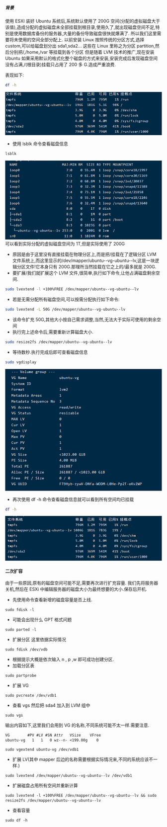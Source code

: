 ##### 背景

使用 ESXI 装好 Ubuntu 系统后,系统默认使用了 200G 空间(分配的虚拟磁盘大于该值),造成分配的虚拟磁盘未全部挂载到根目录,使用久了,就出现磁盘空间不足,特别是使用数据库备份的服务器,大量的备份导致磁盘很快就爆满了.
所以我们这里需要将未使用的空间全部分配上.
以前安装 Linux 按照传统的分区方式,选择 custom,可以给磁盘划分出 sda1,sda2...
这些在 Linux 里称之为分区 partition,然后分别把/,/home,/var 等挂载到各个分区
但是随着 LVM 技术的推广,现在安装 Ubuntu 如果采用默认的格式化整个磁盘的方式来安装,安装完成后发现磁盘空间没有占满,/(根目录)挂载只占用了 200 多 G.造成严重浪费.

表现如下:

```bash
df -h
```

![](images/f12e0db2.png)

- 使用 lsblk 命令查看磁盘信息

```bash
lsblk
```

![](images/76dfd0cb.png)
可以看到实际分配的虚拟磁盘空间为 1T,但是实际使用了 200G

- 原因是由于这里没有直接挂载在物理分区上,而是把/挂载在了逻辑分区 LVM 文件系统上,而这里显示的/dev/mapper/ubuntu--vg-ubuntu--lv,这是一块逻辑分区文件!它本身只有 200G.那理所当然挂载在它之上的/最多就是 200G.
- 要扩展/我们就扩展这个 LVM 文件,很简单,执行如下命令,让他占满磁盘剩余空间.

```bash
sudo lvextend -l +100%FREE /dev/mapper/ubuntu--vg-ubuntu--lv
```

- 若是无需分配所有磁盘空间,可以按需分配执行如下命令:

```bash
sudo lvextend -L 50G /dev/mapper/ubuntu--vg-ubuntu--lv
```

- 该命令扩充 50G,其他大小按自己需求调整,当然,无法大于实际可使用的剩余空间
- 执行完上述命令后,需要重新计算磁盘大小.

```bash
sudo resize2fs /dev/mapper/ubuntu--vg-ubuntu--lv
```

- 等待数秒.执行完成后即可查看磁盘信息

```bash
sudo vgdisplay
```

![](images/19a6e58c.png)

- 再次使用 df -h 命令查看磁盘信息就可以看到所有空间均已挂载

```bash
df -h
```

![](images/12bc9b96.png)

#### 二次扩容

由于一些原因,原有的磁盘空间可能不足,需要再次进行扩充容量.
我们先将服务器关机,然后在 ESXi 中编辑服务器的磁盘大小为最终想要的大小.保存后开机.

- 先使用命令查看新增的磁盘容量是否上线.

```shell
sudo fdisk -l
```

- 可能会出现什么 GPT 格式问题

```shell
sudo parted -l
```

- 扩展分区 这里依据实际情况

```shell
sudo fdisk /dev/vdb
```

- 根据提示大概是依次输入 n , p ,w 即可成功创建分区.
- 加载分区表

```shell
sudo partprobe
```

- 扩展 VG

```shell
sudo pvcreate /dev/vdb1
```

- 查看 vgs 然后把 sda4 加入到 LVM 组中

```shell
sudo vgs
```

输出内容如下,这里我们会用到 VG 的名称,不同系统可能不太一样.需要注意.

```
VG        #PV #LV #SN Attr   VSize    VFree
ubuntu-vg   1   1   0 wz--n- <199.00g    0
```

```shell
sudo vgextend ubuntu-vg /dev/vdb1
```

- 扩展 LV(其中 mapper 后边的名称需要根据实际情况来,不同的系统应该不一样.)

```shell
sudo lvextend /dev/mapper/ubuntu--vg-ubuntu--lv /dev/vdb1
```

- 扩展磁盘占用所有空间并重新计算

```shell
sudo lvextend -l +100%FREE /dev/mapper/ubuntu--vg-ubuntu--lv && sudo resize2fs /dev/mapper/ubuntu--vg-ubuntu--lv
```

- 查看容量

```shell
sudo df -h
```
